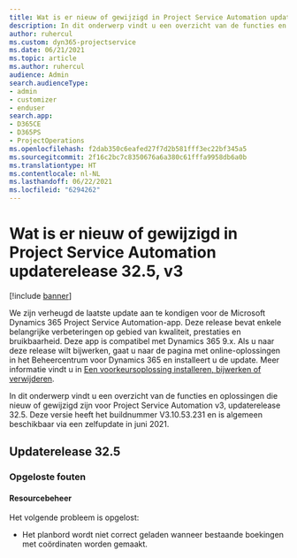```yaml
---
title: Wat is er nieuw of gewijzigd in Project Service Automation updaterelease 32.5, v3
description: In dit onderwerp vindt u een overzicht van de functies en oplossingen die beschikbaar zijn voor Project Service Automation updaterelease 32.5, v3.
author: ruhercul
ms.custom: dyn365-projectservice
ms.date: 06/21/2021
ms.topic: article
ms.author: ruhercul
audience: Admin
search.audienceType:
- admin
- customizer
- enduser
search.app:
- D365CE
- D365PS
- ProjectOperations
ms.openlocfilehash: f2dab350c6eafed27f7d2b581fff3ec22bf345a5
ms.sourcegitcommit: 2f16c2bc7c8350676a6a380c61fffa9958db6a0b
ms.translationtype: HT
ms.contentlocale: nl-NL
ms.lasthandoff: 06/22/2021
ms.locfileid: "6294262"
---
```

# <a name="whats-new-or-changed-in-project-service-automation-update-release-325-v3"></a>Wat is er nieuw of gewijzigd in Project Service Automation updaterelease 32.5, v3

[!include [banner](../includes/psa-now-project-operations.md)]

We zijn verheugd de laatste update aan te kondigen voor de Microsoft Dynamics 365 Project Service Automation-app. Deze release bevat enkele belangrijke verbeteringen op gebied van kwaliteit, prestaties en bruikbaarheid. Deze app is compatibel met Dynamics 365 9.x. Als u naar deze release wilt bijwerken, gaat u naar de pagina met online-oplossingen in het Beheercentrum voor Dynamics 365 en installeert u de update. Meer informatie vindt u in [Een voorkeursoplossing installeren, bijwerken of verwijderen](/power-platform/admin/install-remove-preferred-solution).

In dit onderwerp vindt u een overzicht van de functies en oplossingen die nieuw of gewijzigd zijn voor Project Service Automation v3, updaterelease 32.5. Deze versie heeft het buildnummer V3.10.53.231 en is algemeen beschikbaar via een zelfupdate in juni 2021.

## <a name="update-release-325"></a>Updaterelease 32.5

### <a name="bug-fixes"></a>Opgeloste fouten

#### <a name="resource-management"></a>Resourcebeheer

Het volgende probleem is opgelost:

- Het planbord wordt niet correct geladen wanneer bestaande boekingen met coördinaten worden gemaakt.

